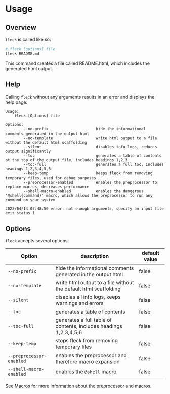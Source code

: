 # Usage

## Overview

`fleck` is called like so:

```bash
# fleck [options] file
fleck README.md
```

This command creates a file called README.html, which includes the generated html output.

## Help

Calling `fleck` without any arguments results in an error and displays the help page:

```text
Usage:
    fleck [Options] file

Options:
        --no-prefix                     hide the informational comments generated in the output html
        --no-template                   write html output to a file without the default html scaffolding
        --silent                        disables info logs, reduces output significantly
        --toc                           generates a table of contents at the top of the output file, includes headings 1,2,3
        --toc-full                      generates a full toc, includes headings 1,2,3,4,5,6
        --keep-temp                     keeps fleck from removing temporary files, used for debug purposes
        --preprocessor-enabled          enables the preprocessor to replace macros, decreases performance
        --shell-macro-enabled           enables the dangerous '@shell{command}' macro, which allows the preprocessor to run any command on your system

2023/04/14 07:48:50 error: not enough arguments, specify an input file
exit status 1
```

## Options

`fleck` accepts several options:

| Option                   | description                                                       | default value |
| ------------------------ | ----------------------------------------------------------------- | ------------- |
| `--no-prefix`            | hide the informational comments generated in the output html      | false         |
| `--no-template`          | write html output to a file without the default html scaffolding  | false         |
| `--silent`               | disables all info logs, keeps warnings and errors                 | false         |
| `--toc`                  | generates a table of contents                                     | false         |
| `--toc-full`             | generates a full table of contents, includes headings 1,2,3,4,5,6 | false         |
| `--keep-temp`            | stops fleck from removing temporary files                         | false         |
| `--preprocessor-enabled` | enables the preprocessor and therefore macro expansion            | false         |
| `--shell-macro-enabled`  | enables the `@shell` macro                                        | false         |

See [Macros](./Macros.md) for more information about the preprocessor and macros.
